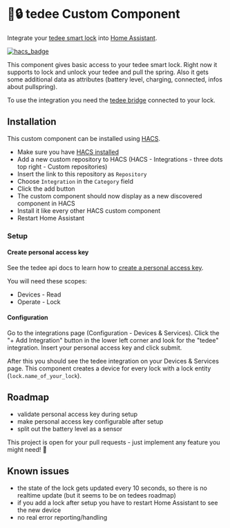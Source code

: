 # 🤖🔒 tedee Custom Component

Integrate your [tedee smart lock](https://tedee.com/product-info/lock/) into [Home Assistant](https://www.home-assistant.io/).

[![hacs_badge](https://img.shields.io/badge/HACS-Custom-41BDF5.svg?style=for-the-badge)](https://github.com/hacs/integration)

This component gives basic access to your tedee smart lock. Right now it supports to lock and unlock your tedee and pull the spring. Also it gets some additional data as attributes (battery level, charging, connected, infos about pullspring).

To use the integration you need the [tedee bridge](https://tedee.com/product-info/bridge/) connected to your lock.

## Installation

This custom component can be installed using [HACS](https://hacs.xyz/).

- Make sure you have [HACS installed](https://hacs.xyz/docs/setup/prerequisites)
- Add a new custom repository to HACS (HACS - Integrations - three dots top right - Custom repositories)
- Insert the link to this repository as `Repository`
- Choose `Integration` in the `Category` field
- Click the add button
- The custom component should now display as a new discovered component in HACS
- Install it like every other HACS custom component
- Restart Home Assistant

### Setup

#### Create personal access key

See the tedee api docs to learn how to [create a personal access key](https://tedee-tedee-api-doc.readthedocs-hosted.com/en/latest/howtos/authenticate.html#personal-access-key).

You will need these scopes:

   - Devices - Read
   - Operate - Lock

#### Configuration

Go to the integrations page (Configuration - Devices & Services). Click the "+ Add Integration" button in the lower left corner and look for the "tedee" integration. Insert your personal access key and click submit.

After this you should see the tedee integration on your Devices & Services page. This component creates a device for every lock with a lock entity (`lock.name_of_your_lock`).

## Roadmap

- validate personal access key during setup
- make personal access key configurable after setup
- split out the battery level as a sensor

This project is open for your pull requests - just implement any feature you might need! 🚀

## Known issues

- the state of the lock gets updated every 10 seconds, so there is no realtime update (but it seems to be on tedees roadmap)
- if you add a lock after setup you have to restart Home Assistant to see the new device
- no real error reporting/handling